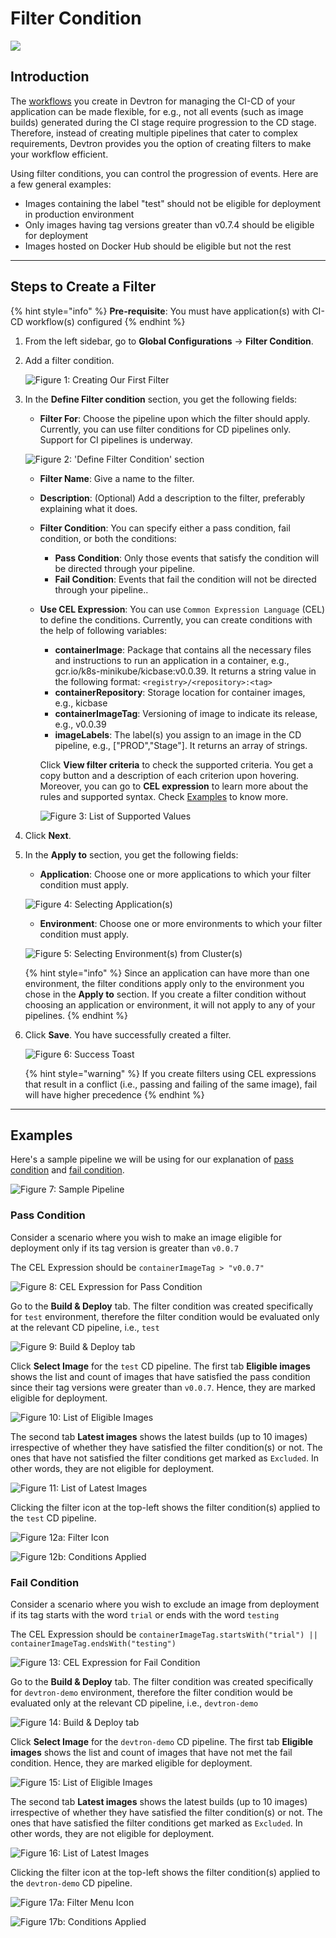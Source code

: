 # Filter Condition

[![](https://devtron-public-asset.s3.us-east-2.amazonaws.com/images/elements/EnterpriseTag.svg)](https://devtron.ai/pricing)

## Introduction

The [workflows](../creating-application/workflow/) you create in Devtron for managing the CI-CD of your application can be made flexible, for e.g., not all events (such as image builds) generated during the CI stage require progression to the CD stage. Therefore, instead of creating multiple pipelines that cater to complex requirements, Devtron provides you the option of creating filters to make your workflow efficient. 

Using filter conditions, you can control the progression of events. Here are a few general examples:
* Images containing the label "test" should not be eligible for deployment in production environment
* Only images having tag versions greater than v0.7.4 should be eligible for deployment
* Images hosted on Docker Hub should be eligible but not the rest

---

## Steps to Create a Filter

{% hint style="info" %}
**Pre-requisite**: You must have application(s) with CI-CD workflow(s) configured
{% endhint %}

1. From the left sidebar, go to **Global Configurations** → **Filter Condition**.

2. Add a filter condition.

    ![Figure 1: Creating Our First Filter](https://devtron-public-asset.s3.us-east-2.amazonaws.com/images/global-configurations/filters/add-filter.jpg)

3. In the **Define Filter condition** section, you get the following fields:
    * **Filter For**: Choose the pipeline upon which the filter should apply. Currently, you can use filter conditions for CD pipelines only. Support for CI pipelines is underway.

    ![Figure 2: 'Define Filter Condition' section](https://devtron-public-asset.s3.us-east-2.amazonaws.com/images/global-configurations/filters/define-filter-page.jpg)

    * **Filter Name**: Give a name to the filter.
    * **Description**: (Optional) Add a description to the filter, preferably explaining what it does.
    * **Filter Condition**: You can specify either a pass condition, fail condition, or both the conditions:
        * **Pass Condition**: Only those events that satisfy the condition will be directed through your pipeline.
        * **Fail Condition**: Events that fail the condition will not be directed through your pipeline..
    * **Use CEL Expression**: You can use `Common Expression Language` (CEL) to define the conditions. Currently, you can create conditions with the help of following variables:
        * **containerImage**: Package that contains all the necessary files and instructions to run an application in a container, e.g., gcr.io/k8s-minikube/kicbase:v0.0.39. It returns a string value in the following format: `<registry>/<repository>:<tag>`
        * **containerRepository**: Storage location for container images, e.g., kicbase
        * **containerImageTag**: Versioning of image to indicate its release, e.g., v0.0.39
        * **imageLabels**: The label(s) you assign to an image in the CD pipeline, e.g., ["PROD","Stage"]. It returns an array of strings.

        Click **View filter criteria** to check the supported criteria. You get a copy button and a description of each criterion upon hovering. Moreover, you can go to **CEL expression** to learn more about the rules and supported syntax. Check [Examples](#examples) to know more.

        ![Figure 3: List of Supported Values](https://devtron-public-asset.s3.us-east-2.amazonaws.com/images/global-configurations/filters/filter-criteria.jpg)

4. Click **Next**.

5. In the **Apply to** section, you get the following fields:
    * **Application**: Choose one or more applications to which your filter condition must apply.

    ![Figure 4: Selecting Application(s)](https://devtron-public-asset.s3.us-east-2.amazonaws.com/images/global-configurations/filters/app-selection.jpg)

    * **Environment**: Choose one or more environments to which your filter condition must apply.

    ![Figure 5: Selecting Environment(s) from Cluster(s)](https://devtron-public-asset.s3.us-east-2.amazonaws.com/images/global-configurations/filters/environment-selection.jpg)

    {% hint style="info" %}
    Since an application can have more than one environment, the filter conditions apply only to the environment you chose in the **Apply to** section. If you create a filter condition without choosing an application or environment, it will not apply to any of your pipelines.
    {% endhint %}

6. Click **Save**. You have successfully created a filter.

    ![Figure 6: Success Toast](https://devtron-public-asset.s3.us-east-2.amazonaws.com/images/global-configurations/filters/filter-created.jpg)

    {% hint style="warning" %}
    If you create filters using CEL expressions that result in a conflict (i.e., passing and failing of the same image), fail will have higher precedence
    {% endhint %}

---

## Examples

Here's a sample pipeline we will be using for our explanation of [pass condition](#pass-condition) and [fail condition](#fail-condition).

![Figure 7: Sample Pipeline](https://devtron-public-asset.s3.us-east-2.amazonaws.com/images/global-configurations/filters/sample-workflow.jpg)


### Pass Condition

Consider a scenario where you wish to make an image eligible for deployment only if its tag version is greater than `v0.0.7`

The CEL Expression should be `containerImageTag > "v0.0.7"`

![Figure 8: CEL Expression for Pass Condition](https://devtron-public-asset.s3.us-east-2.amazonaws.com/images/global-configurations/filters/pass-condition-1.jpg)

Go to the **Build & Deploy** tab. The filter condition was created specifically for `test` environment, therefore the filter condition would be evaluated only at the relevant CD pipeline, i.e., `test`

![Figure 9: Build & Deploy tab](https://devtron-public-asset.s3.us-east-2.amazonaws.com/images/global-configurations/filters/pass-env.jpg)

Click **Select Image** for the `test` CD pipeline. The first tab **Eligible images** shows the list and count of images that have satisfied the pass condition since their tag versions were greater than `v0.0.7`. Hence, they are marked eligible for deployment.

![Figure 10: List of Eligible Images](https://devtron-public-asset.s3.us-east-2.amazonaws.com/images/global-configurations/filters/eligible-list-1.jpg)

The second tab **Latest images** shows the latest builds (up to 10 images) irrespective of whether they have satisfied the filter condition(s) or not. The ones that have not satisfied the filter conditions get marked as `Excluded`. In other words, they are not eligible for deployment. 

![Figure 11: List of Latest Images](https://devtron-public-asset.s3.us-east-2.amazonaws.com/images/global-configurations/filters/latest-list-1.jpg)

Clicking the filter icon at the top-left shows the filter condition(s) applied to the `test` CD pipeline.

![Figure 12a: Filter Icon](https://devtron-public-asset.s3.us-east-2.amazonaws.com/images/global-configurations/filters/filter-icon-pass-1.jpg)

![Figure 12b: Conditions Applied](https://devtron-public-asset.s3.us-east-2.amazonaws.com/images/global-configurations/filters/conditions-applied-1.jpg)


### Fail Condition

Consider a scenario where you wish to exclude an image from deployment if its tag starts with the word `trial` or ends with the word `testing`

The CEL Expression should be `containerImageTag.startsWith("trial") || containerImageTag.endsWith("testing")`

![Figure 13: CEL Expression for Fail Condition](https://devtron-public-asset.s3.us-east-2.amazonaws.com/images/global-configurations/filters/test-filter-1.jpg)

Go to the **Build & Deploy** tab. The filter condition was created specifically for `devtron-demo` environment, therefore the filter condition would be evaluated only at the relevant CD pipeline, i.e., `devtron-demo`

![Figure 14: Build & Deploy tab](https://devtron-public-asset.s3.us-east-2.amazonaws.com/images/global-configurations/filters/fail-filter.jpg)

Click **Select Image** for the `devtron-demo` CD pipeline. The first tab **Eligible images** shows the list and count of images that have not met the fail condition. Hence, they are marked eligible for deployment.

![Figure 15: List of Eligible Images](https://devtron-public-asset.s3.us-east-2.amazonaws.com/images/global-configurations/filters/eligible-list-3.jpg)

The second tab **Latest images** shows the latest builds (up to 10 images) irrespective of whether they have satisfied the filter condition(s) or not. The ones that have satisfied the filter conditions get marked as `Excluded`. In other words, they are not eligible for deployment. 

![Figure 16: List of Latest Images](https://devtron-public-asset.s3.us-east-2.amazonaws.com/images/global-configurations/filters/latest-list-2.jpg)

Clicking the filter icon at the top-left shows the filter condition(s) applied to the `devtron-demo` CD pipeline.

![Figure 17a: Filter Menu Icon](https://devtron-public-asset.s3.us-east-2.amazonaws.com/images/global-configurations/filters/doner-menu-fail-1.jpg)

![Figure 17b: Conditions Applied](https://devtron-public-asset.s3.us-east-2.amazonaws.com/images/global-configurations/filters/conditions-applied-3.jpg)

